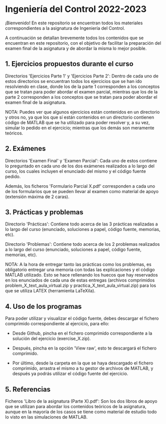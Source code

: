 # Ingeniería del Control 2022-2023

¡Bienvenido! En este repositorio se encuentran todos los materiales correspondientes a la asignatura de Ingeniería del Control.

A continuación se detallan brevemente todos los contenidos que se encuentran en este repositorio, con el objetivo de facilitar la preparación del examen final de la asignatura y de abordar la misma lo mejor posible.

## 1. Ejercicios propuestos durante el curso

Directorios 'Ejercicios Parte 1' y 'Ejercicios Parte 2': Dentro de cada uno de estos directorios se encuentran todos los ejercicios que se han ido resolviendo en clase, donde los de la parte 1 corresponden a los conceptos que se tratan para poder abordar el examen parcial, mientras que los de la parte 2 corresponden a los conceptos que se tratan para poder abordar el examen final de la asignatura.

NOTA: Puedes ver que algunos ejercicios están contenidos en un directorio y otros no, ya que los que sí están contenidos en un directorio contienen código de MATLAB que se ha utilizado para poder resolver y, a su vez, simular lo pedido en el ejercicio; mientras que los demás son meramente teóricos.

## 2. Exámenes

Directorios 'Examen Final' y 'Examen Parcial': Cada uno de estos contiene lo preguntado en cada uno de los dos exámenes realizados a lo largo del curso, los cuales incluyen el enunciado del mismo y el código fuente pedido.

Además, los ficheros 'Formulario Parcial X.pdf' corresponden a cada uno de los formularios que se pueden llevar al examen como material de apoyo (extensión máxima de 2 caras).

## 3. Prácticas y problemas

Directorio 'Prácticas': Contiene todo acerca de las 3 prácticas realizadas a lo largo del curso (enunciado, soluciones a papel, código fuente, memorias, etc).

Directorio 'Problemas': Contiene todo acerca de los 2 problemas realizados a lo largo del curso (enunciado, soluciones a papel, código fuente, memorias, etc).

NOTA: A la hora de entregar tanto las prácticas como los problemas, es obligatorio entregar una memoria con todas las explicaciones y el código MATLAB utilizado. Esto se hace rellenando los huecos que hay reservados en los enunciados de cada una de estas entregas (archivos comprimidos problem_X_text_aula_virtual.zip y practica_X_text_aula_virtual.zip) para los que se utiliza LATEX (herramienta LaTeXila).

## 4. Uso de los programas

Para poder utilizar y visualizar el código fuente, debes descargar el fichero comprimido correspondiente al ejercicio, para ello:

- Desde Github, pincha en el fichero comprimido correspondiente a la solución del ejercicio (exercise_X.zip).

- Después, pincha en la opción 'View raw', esto te descargará el fichero comprimido.

- Por último, desde la carpeta en la que se haya descargado el fichero comprimido, arrastra el mismo a tu gestor de archivos de MATLAB, y después ya podrás utilizar el código fuente del ejercicio.

## 5. Referencias

Ficheros 'Libro de la asignatura (Parte X).pdf': Son los dos libros de apoyo que se utilizan para abordar los contenidos teóricos de la asignatura, aunque en la mayoría de los casos se tiene como material de estudio todo lo visto en las simulaciones de MATLAB.

